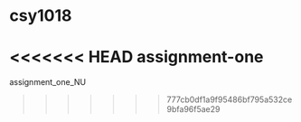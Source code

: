 # csy1018
<<<<<<< HEAD
assignment-one
=======
assignment_one_NU 
>>>>>>> 777cb0df1a9f95486bf795a532ce9bfa96f5ae29
